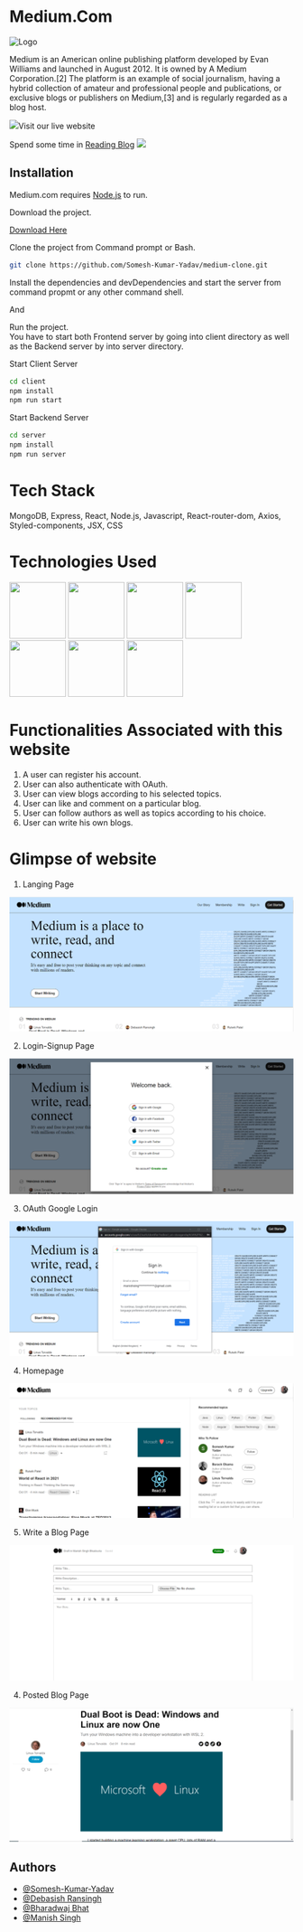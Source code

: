 # Medium.Com

![Logo](https://miro.medium.com/max/8976/1*Ra88BZ-CSTovFS2ZSURBgg.png)

Medium is an American online publishing platform developed by Evan Williams and launched in August 2012. It is owned by A Medium Corporation.[2] The platform is an example of social journalism, having a hybrid collection of amateur and professional people and publications, or exclusive blogs or publishers on Medium,[3] and is regularly regarded as a blog host.

<img src="https://raw.githubusercontent.com/MartinHeinz/MartinHeinz/master/wave.gif" width="25px">Visit our live website

Spend some time in [Reading Blog](https://medium.com/@d_ransingh88/a-cloned-version-of-medium-com-c6f18187cacf) <img src="http://clipart-library.com/img/674255.gif" width="50px">


## Installation

Medium.com requires [Node.js](https://nodejs.org/) to run.

Download the project.

[Download Here](https://github.com/Somesh-Kumar-Yadav/medium-clone/archive/refs/heads/master.zip)


Clone the project from Command prompt or Bash.

```bash
git clone https://github.com/Somesh-Kumar-Yadav/medium-clone.git
```

Install the dependencies and devDependencies and start the server from command propmt or any other command shell.

And

Run the project.  
You have to start both Frontend server by going into client directory as well as the Backend server by into server directory.

Start Client Server
```bash
cd client
npm install
npm run start
```

Start Backend Server
```bash
cd server
npm install
npm run server
```

# Tech Stack

MongoDB, Express, React, Node.js, Javascript, React-router-dom, Axios, Styled-components, JSX, CSS

# Technologies Used

<p float="left">
    <img src="https://devanshusehgal.github.io/portfolio/assets/tags/mongodb.png" width="100" height="100">
    <img src="https://images.tute.io/tute/topic/express-js.png" width="100" height="100">
    <img src="https://yogalayout.com/static/reactnative.4e03ea5d.png" width="100" height="100">
    <img src="https://cdn3.iconfinder.com/data/icons/popular-services-brands/512/node-512.png" width="100" height="100">
    <img src="https://raw.githubusercontent.com/krishaayjois21/krishaayjois21/master/assets/javascript.png" width="100" height="100">
    <img src="https://cdn.pixabay.com/photo/2017/08/05/11/16/logo-2582748_640.png" width="100" height="100">
    <img src="https://cdn.pixabay.com/photo/2017/08/05/11/16/logo-2582747_640.png" width="100" height="100">
 </p>



# Functionalities Associated with this website

1. A user can register his account.
2. User can also authenticate with OAuth.
3. User can view blogs according to his selected topics.
4. User can like and comment on a particular blog.
5. User can follow authors as well as topics according to his choice.
6. User can write his own blogs. 

# Glimpse of website

1. Langing Page

![Landing Page](https://github.com/ManishSinghBhadouria/api/blob/gh-pages/Medium.com-Images/Homepage.png?raw=true)

2. Login-Signup Page

![Login-Signup page](https://github.com/ManishSinghBhadouria/api/blob/gh-pages/Medium.com-Images/Login-Popup-Page.png?raw=true)

3. OAuth Google Login

![OAuth Google](https://github.com/ManishSinghBhadouria/api/blob/gh-pages/Medium.com-Images/Google-Auth-Login-Page.png?raw=true)

4. Homepage

![HomePage](https://github.com/ManishSinghBhadouria/api/blob/gh-pages/Medium.com-Images/Home-Page-After-Login.png?raw=true)

5. Write a Blog Page

![Write](https://github.com/ManishSinghBhadouria/api/blob/gh-pages/Medium.com-Images/Post-Blog-Page.png?raw=true)

4. Posted Blog Page

![Blog Page](https://github.com/ManishSinghBhadouria/api/blob/gh-pages/Medium.com-Images/Posted-Blogs.png?raw=true)

## Authors

- [@Somesh-Kumar-Yadav](https://github.com/Somesh-Kumar-Yadav)
- [@Debasish Ransingh](https://github.com/Ransingh88)
- [@Bharadwaj Bhat](https://github.com/bharadwaj-bhat)
- [@Manish Singh](https://github.com/ManishSinghBhadouria)
